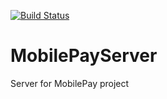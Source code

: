 [![Build Status](https://travis-ci.org/madcato/MobilePayServer.svg?branch=master)](https://travis-ci.org/madcato/MobilePayServer)
# MobilePayServer

Server for MobilePay project
